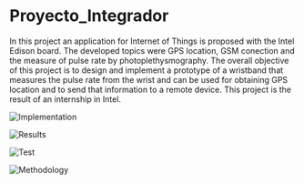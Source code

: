 # Proyecto_Integrador

  In this project an application for Internet of Things is proposed with the Intel Edison board. The developed topics were GPS location, GSM conection and the measure of pulse rate by photoplethysmography.
  The overall objective of this project is to design and implement a prototype of a wristband that measures the pulse rate from the wrist and can be used for obtaining GPS location and to send that information to a remote device.
  This project is the result of an internship in Intel.

![Implementation](https://cloud.githubusercontent.com/assets/10567204/17825444/110e7704-663f-11e6-8753-b5e166150025.jpg)

![Results](https://cloud.githubusercontent.com/assets/10567204/17825449/15182174-663f-11e6-90f0-2dd947037f2c.jpg)

![Test](https://cloud.githubusercontent.com/assets/10567204/17825453/17aea5ca-663f-11e6-81f6-c817baaf0393.jpg)

![Methodology](https://cloud.githubusercontent.com/assets/10567204/17825456/194dde3c-663f-11e6-8685-fb5e16f04bb1.jpg)
